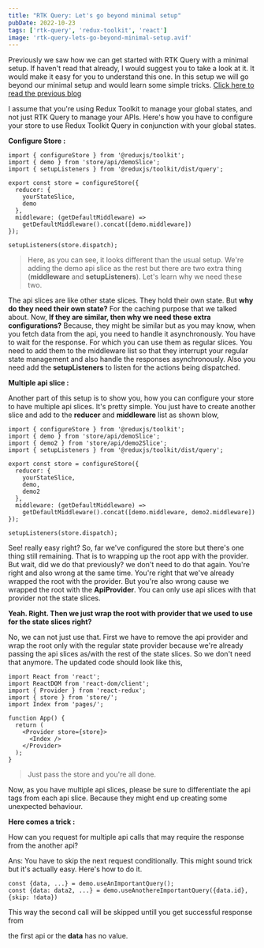 ```yaml
---
title: "RTK Query: Let's go beyond minimal setup"
pubDate: 2022-10-23
tags: ['rtk-query', 'redux-toolkit', 'react']
image: 'rtk-query-lets-go-beyond-minimal-setup.avif'
---
```


Previously we saw how we can get started with RTK Query with a minimal setup. If haven't read that already, I would suggest you to take a look at it. It would make it easy for you to understand this one. In this setup we will go beyond our minimal setup and would learn some simple tricks. [Click here to read the previous blog](https://dev.to/sajjathossain/rtk-query-make-fetching-and-caching-data-effortless-3m7e)

I assume that you're using Redux Toolkit to manage your global states, and not just RTK Query to manage your APIs. Here's how you have to configure your store to use Redux Toolkit Query in conjunction with your global states.

**Configure Store :**

```tsx
import { configureStore } from '@reduxjs/toolkit';
import { demo } from 'store/api/demoSlice';
import { setupListeners } from '@reduxjs/toolkit/dist/query';

export const store = configureStore({
  reducer: {
    yourStateSlice,
    demo
  },
  middleware: (getDefaultMiddleware) =>
    getDefaultMiddleware().concat([demo.middleware])
});

setupListeners(store.dispatch);
```

> Here, as you can see, it looks different than the usual setup. We're adding the demo api slice as the rest but there are two extra thing (**middleware** and **setupListeners**). Let's learn why we need these two.

The api slices are like other state slices. They hold their own state. But **why do they need their own state?** For the caching purpose that we talked about. Now, **If they are similar, then why we need these extra configurations?** Because, they might be similar but as you may know, when you fetch data from the api, you need to handle it asynchronously. You have to wait for the response. For which you can use them as regular slices. You need to add them to the middleware list so that they interrupt your regular state management and also handle the responses asynchronously. Also you need add the **setupListeners** to listen for the actions being dispatched.

**Multiple api slice :**

Another part of this setup is to show you, how you can configure your store to have multiple api slices. It's pretty simple. You just have to create another slice and add to the **reducer** and **middleware** list as shown blow,

```tsx
import { configureStore } from '@reduxjs/toolkit';
import { demo } from 'store/api/demoSlice';
import { demo2 } from 'store/api/demo2Slice';
import { setupListeners } from '@reduxjs/toolkit/dist/query';

export const store = configureStore({
  reducer: {
    yourStateSlice,
    demo,
    demo2
  },
  middleware: (getDefaultMiddleware) =>
    getDefaultMiddleware().concat([demo.middleware, demo2.middleware])
});

setupListeners(store.dispatch);
```

See! really easy right? So, far we've configured the store but there's one thing still remaining. That is to wrapping up the root app with the provider. But wait, did we do that previously? we don't need to do that again. You're right and also wrong at the same time. You're right that we've already wrapped the root with the provider. But you're also wrong cause we wrapped the root with the **ApiProvider**. You can only use api slices with that provider not the state slices.

**Yeah. Right. Then we just wrap the root with provider that we used to use for the state slices right?**

No, we can not just use that. First we have to remove the api provider and wrap the root only with the regular state provider because we're already passing the api slices as/with the rest of the state slices. So we don't need that anymore. The updated code should look like this,

```tsx
import React from 'react';
import ReactDOM from 'react-dom/client';
import { Provider } from 'react-redux';
import { store } from 'store/';
import Index from 'pages/';

function App() {
  return (
    <Provider store={store}>
      <Index />
    </Provider>
  );
}
```

> Just pass the store and you're all done.

Now, as you have multiple api slices, please be sure to differentiate the api tags from each api slice. Because they might end up creating some unexpected behaviour.

**Here comes a trick :**

How can you request for multiple api calls that may require the response from the another api?

Ans: You have to skip the next request conditionally. This might sound trick but it's actually easy. Here's how to do it.

```tsx
const {data, ...} = demo.useAnImportantQuery();
const {data: data2, ...} = demo.useAnothereImportantQuery({data.id},{skip: !data})
```

This way the second call will be skipped untill you get successful response from

the first api or the **data** has no value.
